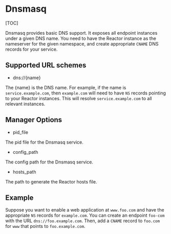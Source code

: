 <h1>Dnsmasq</h1>

[TOC]

Dnsmasq provides basic DNS support. It exposes all endpoint instances under a
given DNS name. You need to have the Reactor instance as the nameserver for the
given namespace, and create appropriate `CNAME` DNS records for your service.

## Supported URL schemes

* dns://{name}

The {name} is the DNS name. For example, if the name is `service.example.com`,
then `example.com` will need to have `NS` records pointing to your Reactor
instances. This will resolve `service.example.com` to all relevant instances.

## Manager Options

* pid_file

The pid file for the Dnsmasq service.

* config_path

The config path for the Dnsmasq service.

* hosts_path

The path to generate the Reactor hosts file.

## Example

Suppose you want to enable a web application at `www.foo.com` and have the
appropriate `NS` records for `example.com`. You can create an endpoint
`foo-com` with the URL `dns://foo.example.com`. Then, add a `CNAME` record to
`foo.com` for `www` that points to `foo.example.com`.
